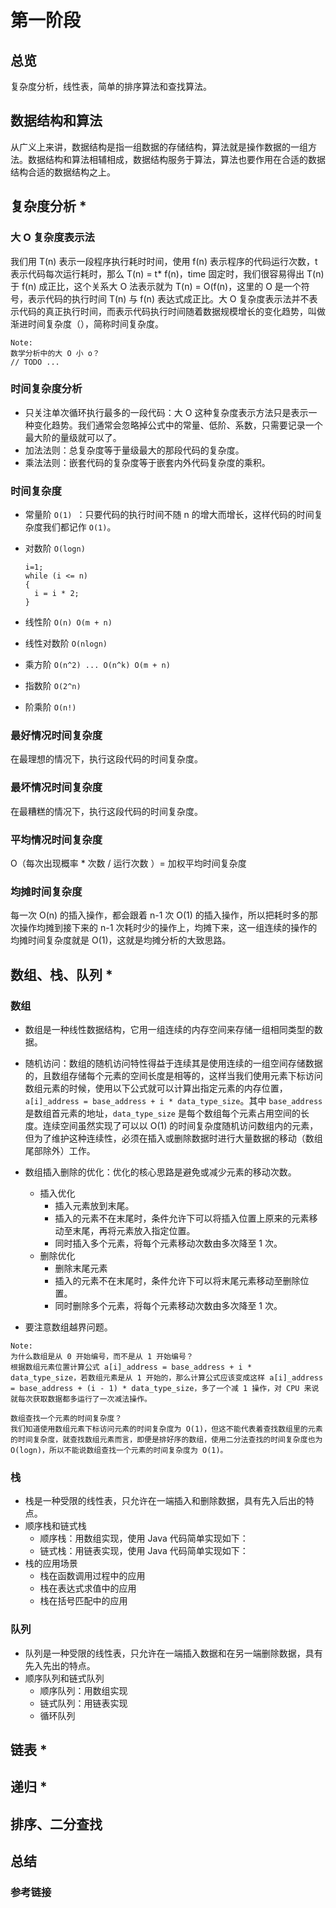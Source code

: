 # 第一阶段

## 总览

复杂度分析，线性表，简单的排序算法和查找算法。

## 数据结构和算法

从广义上来讲，数据结构是指一组数据的存储结构，算法就是操作数据的一组方法。数据结构和算法相辅相成，数据结构服务于算法，算法也要作用在合适的数据结构合适的数据结构之上。

## 复杂度分析 *

### 大 O 复杂度表示法

我们用 T(n) 表示一段程序执行耗时时间，使用 f(n) 表示程序的代码运行次数，t 表示代码每次运行耗时，那么 T(n) = t* f(n)，time 固定时，我们很容易得出 T(n) 于 f(n) 成正比，这个关系大 O 法表示就为 T(n) = O(f(n)，这里的 O 是一个符号，表示代码的执行时间 T(n) 与 f(n) 表达式成正比。大 O 复杂度表示法并不表示代码的真正执行时间，而表示代码执行时间随着数据规模增长的变化趋势，叫做渐进时间复杂度（），简称时间复杂度。

```
Note:
数学分析中的大 O 小 o？
// TODO ...
```

### 时间复杂度分析

- 只关注单次循环执行最多的一段代码：大 O 这种复杂度表示方法只是表示一种变化趋势。我们通常会忽略掉公式中的常量、低阶、系数，只需要记录一个最大阶的量级就可以了。
- 加法法则：总复杂度等于量级最大的那段代码的复杂度。
- 乘法法则：嵌套代码的复杂度等于嵌套内外代码复杂度的乘积。

### 时间复杂度

- 常量阶 `O(1) `：只要代码的执行时间不随 n 的增大而增长，这样代码的时间复杂度我们都记作 `O(1)`。

- 对数阶 `O(logn)`

  ```
  i=1; 
  while (i <= n) 
  { 
  	i = i * 2; 
  }
  ```

- 线性阶 `O(n) O(m + n)`

- 线性对数阶 `O(nlogn)`

- 乘方阶 `O(n^2) ... O(n^k) O(m + n)`

- 指数阶 `O(2^n)`

- 阶乘阶 `O(n!)`

### 最好情况时间复杂度

在最理想的情况下，执行这段代码的时间复杂度。

### 最坏情况时间复杂度

在最糟糕的情况下，执行这段代码的时间复杂度。

### 平均情况时间复杂度

O（每次出现概率 * 次数 / 运行次数 ）= 加权平均时间复杂度

### 均摊时间复杂度

每一次 O(n) 的插入操作，都会跟着 n-1 次 O(1) 的插入操作，所以把耗时多的那次操作均摊到接下来的 n-1 次耗时少的操作上，均摊下来，这一组连续的操作的均摊时间复杂度就是 O(1)，这就是均摊分析的大致思路。

## 数组、栈、队列 *

### 数组

- 数组是一种线性数据结构，它用一组连续的内存空间来存储一组相同类型的数据。

- 随机访问：数组的随机访问特性得益于连续其是使用连续的一组空间存储数据的，且数组存储每个元素的空间长度是相等的，这样当我们使用元素下标访问数组元素的时候，使用以下公式就可以计算出指定元素的内存位置，`a[i]_address = base_address + i * data_type_size`。其中 `base_address` 是数组首元素的地址，`data_type_size` 是每个数组每个元素占用空间的长度。连续空间虽然实现了可以以 O(1) 的时间复杂度随机访问数组内的元素，但为了维护这种连续性，必须在插入或删除数据时进行大量数据的移动（数组尾部除外）工作。

- 数组插入删除的优化：优化的核心思路是避免或减少元素的移动次数。
  - 插入优化
    - 插入元素放到末尾。
    - 插入的元素不在末尾时，条件允许下可以将插入位置上原来的元素移动至末尾，再将元素放入指定位置。
    - 同时插入多个元素，将每个元素移动次数由多次降至 1 次。
  - 删除优化
    - 删除末尾元素
    - 插入的元素不在末尾时，条件允许下可以将末尾元素移动至删除位置。
    - 同时删除多个元素，将每个元素移动次数由多次降至 1 次。
- 要注意数组越界问题。

```
Note:
为什么数组是从 0 开始编号，而不是从 1 开始编号？
根据数组元素位置计算公式 a[i]_address = base_address + i * data_type_size，若数组元素是从 1 开始的，那么计算公式应该变成这样 a[i]_address = base_address + (i - 1) * data_type_size，多了一个减 1 操作，对 CPU 来说就每次获取数据都多运行了一次减法操作。

数组查找一个元素的时间复杂度？
我们知道使用数组元素下标访问元素的时间复杂度为 O(1)，但这不能代表着查找数组里的元素的时间复杂度，就查找数组元素而言，即便是排好序的数组，使用二分法查找的时间复杂度也为 O(logn)，所以不能说数组查找一个元素的时间复杂度为 O(1)。
```

### 栈

- 栈是一种受限的线性表，只允许在一端插入和删除数据，具有先入后出的特点。
- 顺序栈和链式栈
  - 顺序栈：用数组实现，使用 Java 代码简单实现如下：
  - 链式栈：用链表实现，使用 Java 代码简单实现如下：
- 栈的应用场景
  - 栈在函数调用过程中的应用
  - 栈在表达式求值中的应用
  - 栈在括号匹配中的应用

### 队列

- 队列是一种受限的线性表，只允许在一端插入数据和在另一端删除数据，具有先入先出的特点。
- 顺序队列和链式队列
  - 顺序队列：用数组实现
  - 链式队列：用链表实现
  - 循环队列

## 链表 *



## 递归 *

## 排序、二分查找

## 总结

### 参考链接